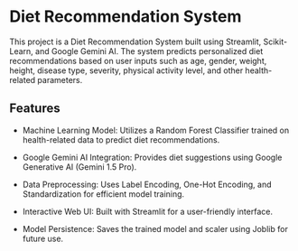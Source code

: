 # Diet Recommendation System

This project is a Diet Recommendation System built using Streamlit, Scikit-Learn, and Google Gemini AI. The system predicts personalized diet recommendations based on user inputs such as age, gender, weight, height, disease type, severity, physical activity level, and other health-related parameters.

## Features

- Machine Learning Model: Utilizes a Random Forest Classifier trained on health-related data to predict diet recommendations.

- Google Gemini AI Integration: Provides diet suggestions using Google Generative AI (Gemini 1.5 Pro).

- Data Preprocessing: Uses Label Encoding, One-Hot Encoding, and Standardization for efficient model training.

- Interactive Web UI: Built with Streamlit for a user-friendly interface.

- Model Persistence: Saves the trained model and scaler using Joblib for future use.

